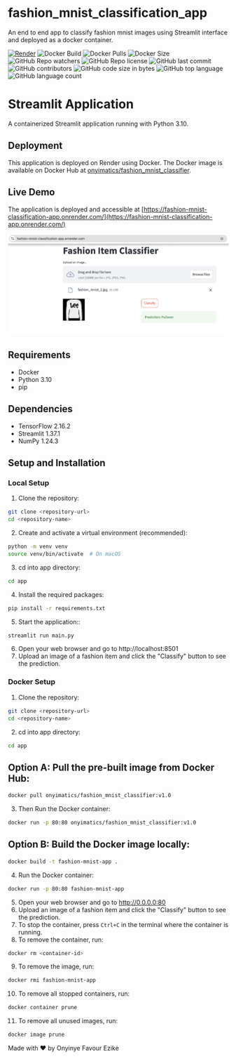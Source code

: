 # fashion_mnist_classification_app
An end to end app to classify fashion mnist images using Streamlit interface and deployed as a docker container.

[//]: # (![Docker Build]&#40;https://img.shields.io/docker/build/onyimatics/fashion_mnist_classifier&#41;)
[//]: # (![Docker Build]&#40;https://img.shields.io/docker/cloud/build/onyimatics/fashion_mnist_classifier&#41;)
[![Render](https://img.shields.io/badge/Live%20Demo-Render-brightgreen?style=for-the-badge&logo=render)](https://fashion-mnist-classification-app.onrender.com/)
![Docker Build](https://img.shields.io/docker/automated/onyimatics/fashion_mnist_classifier)
![Docker Pulls](https://img.shields.io/docker/pulls/onyimatics/fashion_mnist_classifier)
![Docker Size](https://img.shields.io/docker/image-size/onyimatics/fashion_mnist_classifier)
![GitHub Repo watchers](https://img.shields.io/github/watchers/onyimatics/fashion_mnist_classification_app?style=social)
![GitHub Repo license](https://img.shields.io/github/license/onyimatics/fashion_mnist_classification_app)
![GitHub last commit](https://img.shields.io/github/last-commit/onyimatics/fashion_mnist_classification_app)
![GitHub contributors](https://img.shields.io/github/contributors/onyimatics/fashion_mnist_classification_app)
![GitHub code size in bytes](https://img.shields.io/github/languages/code-size/onyimatics/fashion_mnist_classification_app)
![GitHub top language](https://img.shields.io/github/languages/top/onyimatics/fashion_mnist_classification_app)
![GitHub language count](https://img.shields.io/github/languages/count/onyimatics/fashion_mnist_classification_app)

# Streamlit Application

A containerized Streamlit application running with Python 3.10.

## Deployment

This application is deployed on Render using Docker. The Docker image is available on Docker Hub at [onyimatics/fashion_mnist_classifier](https://hub.docker.com/r/onyimatics/fashion_mnist_classifier).

## Live Demo

The application is deployed and accessible at [https://fashion-mnist-classification-app.onrender.com/](https://fashion-mnist-classification-app.onrender.com/)

![Demo Screenshot](fashion_mnist_app_live_demo.png)

## Requirements

- Docker
- Python 3.10
- pip

## Dependencies

- TensorFlow 2.16.2
- Streamlit 1.37.1
- NumPy 1.24.3

## Setup and Installation

### Local Setup
1. Clone the repository:
```bash
git clone <repository-url>
cd <repository-name>
```
2. Create and activate a virtual environment (recommended):
```bash
python -m venv venv
source venv/bin/activate  # On macOS
```

3. cd into app directory:
```bash
cd app
```
4. Install the required packages:
```bash
pip install -r requirements.txt
```

5. Start the application::
```bash
streamlit run main.py
```
6. Open your web browser and go to http://localhost:8501
7. Upload an image of a fashion item and click the "Classify" button to see the prediction.

### Docker Setup
1. Clone the repository:
```bash
git clone <repository-url>
cd <repository-name>
```

2. cd into app directory:
```bash
cd app
```
## Option A: Pull the pre-built image from Docker Hub:
```bash
docker pull onyimatics/fashion_mnist_classifier:v1.0
```
3. Then Run the Docker container:
```bash
docker run -p 80:80 onyimatics/fashion_mnist_classifier:v1.0
```
## Option B: Build the Docker image locally:
```bash
docker build -t fashion-mnist-app .
```
4. Run the Docker container:
```bash
docker run -p 80:80 fashion-mnist-app
```
5. Open your web browser and go to http://0.0.0.0:80
6. Upload an image of a fashion item and click the "Classify" button to see the prediction.
7. To stop the container, press `Ctrl+C` in the terminal where the container is running.
8. To remove the container, run:
```bash
docker rm <container-id>
```
9. To remove the image, run:
```bash
docker rmi fashion-mnist-app
```
10. To remove all stopped containers, run:
```bash
docker container prune
```
11. To remove all unused images, run:
```bash
docker image prune
```

Made with ❤️ by Onyinye Favour Ezike
